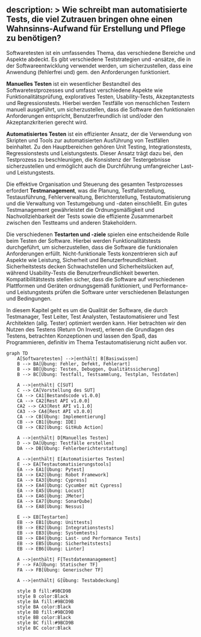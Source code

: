 description: >
  Wie schreibt man automatisierte Tests, die viel Zutrauen bringen 
  ohne einen Wahnsinns-Aufwand für Erstellung und Pflege zu benötigen?
---

Softwaretesten ist ein umfassendes Thema, das verschiedene Bereiche und Aspekte abdeckt. Es gibt verschiedene
Teststrategien und -ansätze, die in der Softwareentwicklung verwendet werden, um sicherzustellen, dass eine Anwendung
(fehlerfrei und) gem. den Anforderungen funktioniert.

**Manuelles Testen** ist ein wesentlicher Bestandteil des Softwaretestprozesses und umfasst verschiedene Aspekte wie
Funktionalitätsprüfung, exploratives Testen, Usability-Tests, Akzeptanztests und Regressionstests. Hierbei werden
Testfälle von menschlichen Testern manuell ausgeführt, um sicherzustellen, dass die Software den funktionalen
Anforderungen entspricht, Benutzerfreundlich ist und/oder den Akzeptanzkriterien gerecht wird.

**Automatisiertes Testen** ist ein effizienter Ansatz, der die Verwendung von Skripten und Tools zur automatisierten
Ausführung von Testfällen beinhaltet. Zu den Hauptbereichen gehören Unit Testing, Integrationstests, Regressionstests
und Leistungstests. Dieser Ansatz trägt dazu bei, den Testprozess zu beschleunigen, die Konsistenz der Testergebnisse
sicherzustellen und ermöglicht auch die Durchführung umfangreicher Last- und Leistungstests.

Die effektive Organisation und Steuerung des gesamten Testprozesses erfordert **Testmanagement**, was die Planung,
Testfallerstellung, Testausführung, Fehlerverwaltung, Berichterstellung, Testautomatisierung und die Verwaltung von
Testumgebung und -daten einschließt. Ein gutes Testmanagement gewährleistet die Ordnungsmäßigkeit und
Nachvollziehbarkeit der Tests sowie die effiziente Zusammenarbeit zwischen den Testteams und anderen Stakeholdern.

Die verschiedenen **Testarten und -ziele** spielen eine entscheidende Rolle beim Testen der Software. Hierbei werden
Funktionalitätstests durchgeführt, um sicherzustellen, dass die Software die funktionalen Anforderungen erfüllt.
Nicht-funktionale Tests konzentrieren sich auf Aspekte wie Leistung, Sicherheit und Benutzerfreundlichkeit.
Sicherheitstests decken Schwachstellen und Sicherheitslücken auf, während Usability-Tests die Benutzerfreundlichkeit
bewerten. Kompatibilitätstests stellen sicher, dass die Software auf verschiedenen Plattformen und Geräten
ordnungsgemäß funktioniert, und Performance- und Leistungstests prüfen die Software unter verschiedenen Belastungen
und Bedingungen.

In diesem Kapitel geht es um die Qualität der Software, die durch Testmanager, Test Leiter, Test Analysten,
Testautomatisierer und Test Architekten (allg. Tester) optimiert werden kann. Hier betrachten wir den Nutzen des
Testens (Return On Invest), erlenen die Grundlagen des Testens, betrachten Konzeptionen und lassen den Spaß, das
Programmieren, definitiv im Thema Testautomatisierung nicht außen vor.

```mermaid
graph TD
    A[Softwaretesten] -->|enthält| B[Basiswissen]
    B --> BA[Übung: Fehler, Defekt, Fehlerart]
    B --> BB[Übung: Testen, Debuggen, Qualitätssicherung]
    B --> BC[Übung: Testfall, Testsammlung, Testplan, Testdaten]

    A -->|enthält| C[SUT]
    C --> CA[Vorstellung des SUT]
    CA --> CA1[Bestandscode v1.0.0]
    CA --> CA2[Rest API v1.0.0]
    CA2 --> CA3[Rest API v1.1.0]
    CA3 --> CA4[Rest API v3.0.0]
    CA --> CB[Übung: Implementierung]
    CB --> CB1[Übung: IDE]
    CB --> CB2[Übung: GitHub Action]

    A -->|enthält| D[Manuelles Testen]
    D --> DA[Übung: Testfälle erstellen]
    DA --> DB[Übung: Fehlerberichterstattung]

    A -->|enthält| E[Automatisiertes Testen]
    E --> EA[Testautomatisierungstools]
    EA --> EA1[Übung: Pytest]
    EA --> EA2[Übung: Robot Framework]
    EA --> EA3[Übung: Cypress]
    EA --> EA4[Übung: Cycumber mit Cypress]
    EA --> EA5[Übung: Locust]
    EA --> EA6[Übung: JMeter]
    EA --> EA7[Übung: SonarQube]
    EA --> EA8[Übung: Nessus]

    E --> EB[Testarten]
    EB --> EB1[Übung: Unittests]
    EB --> EB2[Übung: Integrationstests]
    EB --> EB3[Übung: Systemtests]
    EB --> EB4[Übung: Last- und Performance Tests]
    EB --> EB5[Übung: Sicherheitstests]
    EB --> EB6[Übung: Linter]

    A -->|enthält| F[Testdatenmanagement]
    F --> FA[Übung: Statischer TF]
    FA --> FB[Übung: Generischer TF]

    A -->|enthält| G[Übung: Testabdeckung]

    style B fill:#9BCD9B
    style B color:Black
    style BA fill:#9BCD9B
    style BA color:Black
    style BB fill:#9BCD9B
    style BB color:Black
    style BC fill:#9BCD9B
    style BC color:Black
```
